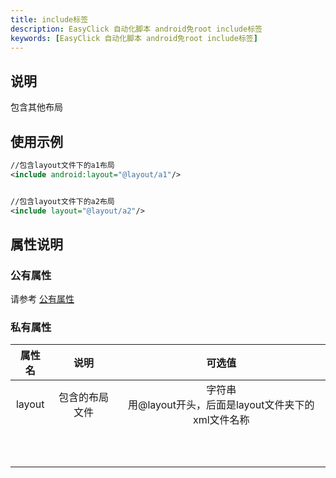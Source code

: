 ```yaml
---
title: include标签
description: EasyClick 自动化脚本 android免root include标签
keywords: [EasyClick 自动化脚本 android免root include标签]
---
```


## 说明
包含其他布局
## 使用示例
```xml
//包含layout文件下的a1布局
<include android:layout="@layout/a1"/>


//包含layout文件下的a2布局
<include layout="@layout/a2"/>


```

## 属性说明

### 公有属性
请参考 [公有属性](/zh-cn/funcs/ui/ui-native-view.md#公有属性)

### 私有属性

| 属性名 | 说明 | 可选值 |
| :------: | :------: | :------: |
| layout | 包含的布局文件 | 字符串<br/>用@layout开头，后面是layout文件夹下的xml文件名称 |
|        |                |                                                             |
|        |                |                                                             |
|        |                |                                                             |
|        |                |                                                             |
|        |                |                                                             |
|        |                |                                                             |
|        |                |                                                             |
|        |                |                                                             |
|        |                |                                                             |
|        |                |                                                             |

